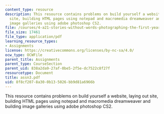 ```yaml
---
content_type: resource
description: This resource contains problems on build yourself a website, laying out
  site, building HTML pages using notepad and macromedia dreamweaver and building
  image galleries using adobe photoshop CS2.
file: /courses/4-a21-stories-without-words-photographing-the-first-year-fall-2006/8f8cf2078a300b135026bb9d81a6966b_assn3.pdf
file_size: 17461
file_type: application/pdf
learning_resource_types:
- Assignments
license: https://creativecommons.org/licenses/by-nc-sa/4.0/
ocw_type: OCWFile
parent_title: Assignments
parent_type: CourseSection
parent_uid: 838a2da9-27af-0be5-2f5e-dc7522c8f27f
resourcetype: Document
title: assn3.pdf
uid: 8f8cf207-8a30-0b13-5026-bb9d81a6966b
---
```

This resource contains problems on build yourself a website, laying out site, building HTML pages using notepad and macromedia dreamweaver and building image galleries using adobe photoshop CS2.